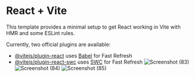 # React + Vite

This template provides a minimal setup to get React working in Vite with HMR and some ESLint rules.

Currently, two official plugins are available:

- [@vitejs/plugin-react](https://github.com/vitejs/vite-plugin-react/blob/main/packages/plugin-react/README.md) uses [Babel](https://babeljs.io/) for Fast Refresh
- [@vitejs/plugin-react-swc](https://github.com/vitejs/vite-plugin-react-swc) uses [SWC](https://swc.rs/) for Fast Refresh
![Screenshot (83)](https://github.com/patwaritukaram/E-Commerce/assets/95511789/55aec2ac-f72c-42df-b902-9615f6607022)
![Screenshot (84)](https://github.com/patwaritukaram/E-Commerce/assets/95511789/76945438-68f3-4112-a54a-fb356ac0cd8d)
![Screenshot (85)](https://github.com/patwaritukaram/E-Commerce/assets/95511789/ffe1788a-01f7-4d23-8adf-ce5ee805ed1a)
